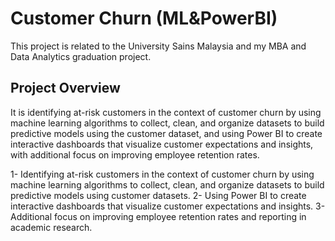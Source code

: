 # Customer Churn (ML&PowerBI)
This project is related to the University Sains Malaysia and my MBA and Data Analytics graduation project.
## Project Overview
It is identifying at-risk customers in the context of customer churn by using machine learning algorithms to collect, clean, and organize datasets to build predictive models using the customer dataset, and using Power BI to create interactive dashboards that visualize customer expectations and insights, with additional focus on improving employee retention rates.

1- Identifying at-risk customers in the context of customer churn by using machine learning algorithms to collect, clean, and organize datasets to build predictive models using customer datasets.
2- Using Power BI to create interactive dashboards that visualize customer expectations and insights.
3- Additional focus on improving employee retention rates and reporting in academic research.
